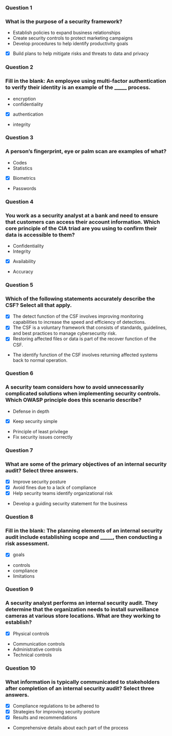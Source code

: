 ### Question 1
### What is the purpose of a security framework?

* Establish policies to expand business relationships
* Create security controls to protect marketing campaigns
* Develop procedures to help identify productivity goals
- [x] Build plans to help mitigate risks and threats to data and privacy

### Question 2
### Fill in the blank: An employee using multi-factor authentication to verify their identity is an example of the _____ process.

* encryption
* confidentiality
- [x] authentication
* integrity

### Question 3
### A person’s fingerprint, eye or palm scan are examples of what?

* Codes
* Statistics
- [x] Biometrics
* Passwords

### Question 4
### You work as a security analyst at a bank and need to ensure that customers can access their account information. Which core principle of the CIA triad are you using to confirm their data is accessible to them?

* Confidentiality
* Integrity
- [x] Availability
* Accuracy

### Question 5
### Which of the following statements accurately describe the CSF? Select all that apply.

- [x] The detect function of the CSF involves improving monitoring capabilities to increase the speed and efficiency of detections.
- [x] The CSF is a voluntary framework that consists of standards, guidelines, and best practices to manage cybersecurity risk.
- [x] Restoring affected files or data is part of the recover function of the CSF.
* The identify function of the CSF involves returning affected systems back to normal operation.

### Question 6
### A security team considers how to avoid unnecessarily complicated solutions when implementing security controls. Which OWASP principle does this scenario describe?

* Defense in depth
- [x] Keep security simple
* Principle of least privilege
* Fix security issues correctly

### Question 7
### What are some of the primary objectives of an internal security audit? Select three answers.

- [x] Improve security posture
- [x] Avoid fines due to a lack of compliance
- [x] Help security teams identify organizational risk
* Develop a guiding security statement for the business

### Question 8
### Fill in the blank: The planning elements of an internal security audit include establishing scope and _____, then conducting a risk assessment.

- [x] goals
* controls
* compliance
* limitations

### Question 9
### A security analyst performs an internal security audit. They determine that the organization needs to install surveillance cameras at various store locations. What are they working to establish?

- [x] Physical controls
* Communication controls
* Administrative controls
* Technical controls

### Question 10
### What information is typically communicated to stakeholders after completion of an internal security audit? Select three answers.

- [x] Compliance regulations to be adhered to
- [x] Strategies for improving security posture
- [x] Results and recommendations
* Comprehensive details about each part of the process